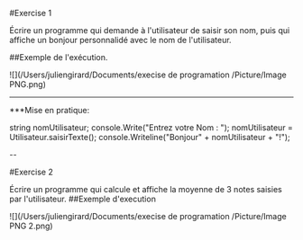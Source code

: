 #Exercise 1 

Écrire un programme qui demande à l'utilisateur de saisir son nom, puis qui affiche un bonjour personnalidé avec le nom de l'utilisateur. 

##Exemple de l'exécution.

![](/Users/juliengirard/Documents/execise de programation /Picture/Image PNG.png)

---

***Mise en pratique: 


string nomUtilisateur;
console.Write("Entrez  votre Nom : ");
nomUtilisateur = Utilisateur.saisirTexte();
console.Writeline("Bonjour" + nomUtilisateur + "!");


--

#Exercise 2

Écrire un programme qui calcule et affiche la moyenne de 3 notes saisies par l'utilisateur.
##Exemple d'execution

![](/Users/juliengirard/Documents/execise de programation /Picture/Image PNG 2.png)

